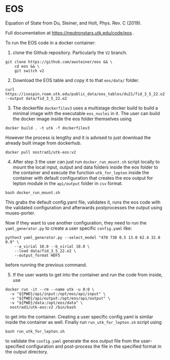 EOS
===

Equation of State from Du, Steiner, and Holt, Phys. Rev. C (2019).

Full documentation at https://neutronstars.utk.edu/code/eos .

To run the EOS code in a docker container:

1.  clone the Github repository. Particularly the ```V2``` branch.

```
git clone https://github.com/awsteiner/eos && \
    cd eos && \
    git switch v2
```  

2. Download the EOS table and copy it to that ```eos/data/``` folder.
```
curl https://isospin.roam.utk.edu/public_data/eos_tables/du21/fid_3_5_22.o2 --output data/fid_3_5_22.o2
```
3. The dockerfile ```dockerfilev3``` uses a multistage docker build to build a minimal image with the executable ```eos_nuclei``` in it.
The user can build the docker image inside the eos folder themselves using
```
docker build . -t utk -f dockerfilev3
```
However the process is lengthy and it is advised to just download the already built image from dockerhub.
```
docker pull nostrad1/utk-eos:v2
```
4. After step 3 the user can just run ```docker_run_mount.sh``` script locally to mount the local input, output and data
folders inside the eos folder to the container and execute the function ```utk_for_lepton``` inside the container with default configuration that creates the eos output 
for lepton module in the ```api/output``` folder in ```csv``` format.

```
bash docker_run_mount.sh
```
This grabs the default config.yaml file, validates it, runs the eos code with the validated configuration and afterwards postprocesses the output using muses-porter.

Now if they want to use another configuration, they need to run the ```yaml_generator.py``` to create a user specific ```config.yaml``` like:
```
python3 yaml_generator.py --select_model "470 738 0.5 13.0 62.4 32.8 0.9" \
	--a_virial 10.0 --b_virial 10.0 \
	--load data/fid_3_5_22.o2 \
	--output_format HDF5
```
before running the previous command.

5. If the user wants to get into the container and run the code from inside, use
```
docker run -it --rm --name utk -u 0:0 \
  -v "${PWD}/api/input:/opt/eos/api/input" \
  -v "${PWD}/api/output:/opt/eos/api/output" \
  -v "${PWD}/data:/opt/eos/data" \
  nostrad1/utk-eos:v2 /bin/bash
```
to get into the container. 
Creating a user specific config.yaml is similar inside the container as well. Finally run ```run_utk_for_lepton.sh``` script using
```
bash run_utk_for_lepton.sh
```
to validate the ```config.yaml``` generate the eos output file from the user-specified configuration and post-process the file in the specified format in the output directory.
